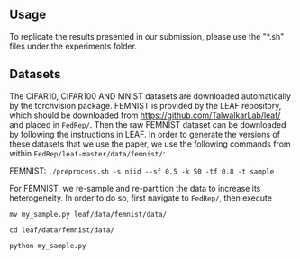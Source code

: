 

## Usage

To replicate the results presented in our submission, please use the "*.sh" files under the experiments folder.

## Datasets

The CIFAR10, CIFAR100 AND MNIST datasets are downloaded automatically by the torchvision package. 
FEMNIST is provided by the LEAF repository, which should be downloaded from https://github.com/TalwalkarLab/leaf/ and placed in `FedRep/`. 
Then the raw FEMNIST dataset can be downloaded by following the instructions in LEAF. 
In order to generate the versions of these datasets that we use the paper, we use the following commands from within `FedRep/leaf-master/data/femnist/`:


FEMNIST: `./preprocess.sh -s niid --sf 0.5 -k 50 -tf 0.8 -t sample`

For FEMNIST, we re-sample and re-partition the data to increase its heterogeneity. In order to do so, first navigate to `FedRep/`, then execute 

`mv my_sample.py leaf/data/femnist/data/`

`cd leaf/data/femnist/data/`

`python my_sample.py`
